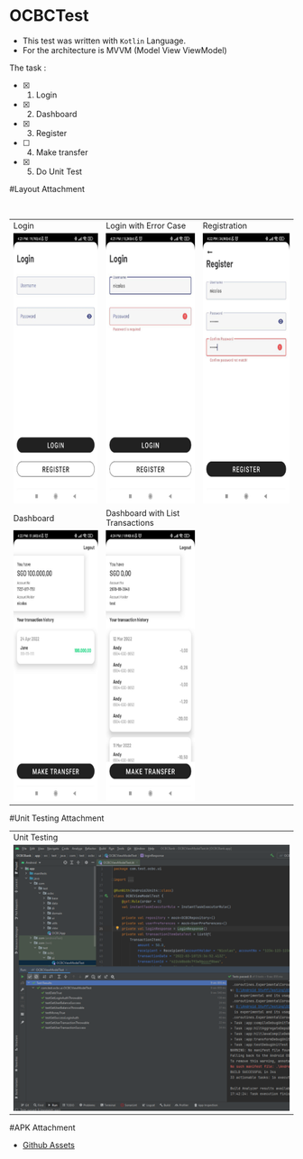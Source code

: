# OCBCTest

* This test was written with `Kotlin` Language.
* For the architecture is MVVM (Model View ViewModel)

The task :
- [x] 1. Login
- [x] 2. Dashboard
- [x] 3. Register
- [ ] 4. Make transfer
- [x] 5. Do Unit Test

#Layout Attachment

<table>
  <tr>
    <td>Login</td>
    <td>Login with Error Case</td>
    <td>Registration</td>
  </tr>
  <tr>
    <td><img src="https://github.com/nicolasmanurung/OCBCTest/blob/main/assets/login.jpg" width=270 height=480></td>
    <td><img src="https://github.com/nicolasmanurung/OCBCTest/blob/main/assets/login_error_case.jpg" width=270 height=480></td>
    <td><img src="https://github.com/nicolasmanurung/OCBCTest/blob/main/assets/registration.jpg" width=270 height=480></td>
  </tr>
  </br>
  <tr>
    <td>Dashboard</td>
    <td>Dashboard with List Transactions</td>
  </tr>
  <tr>
    <td><img src="https://github.com/nicolasmanurung/OCBCTest/blob/main/assets/dashboard.jpg" width=270 height=480></td>
    <td><img src="https://github.com/nicolasmanurung/OCBCTest/blob/main/assets/dashboard_list_transactions.jpg" width=270 height=480></td>
  </tr>
 </table>
 
 #Unit Testing Attachment
  <table>
  <tr>
    <td>Unit Testing</td>
  </tr>
  <tr>
    <td><img src="https://github.com/nicolasmanurung/OCBCTest/blob/main/assets/unit_testing.png"</td>
  </tr>
  </table>
  
  
#APK Attachment
* [Github Assets](https://github.com/nicolasmanurung/OCBCTest/blob/main/assets/OCBCBank.apk) 
